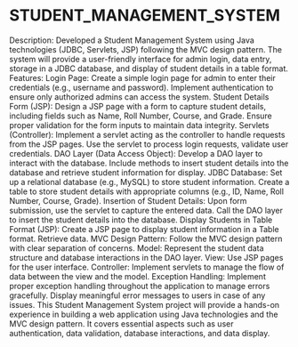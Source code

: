 # STUDENT_MANAGEMENT_SYSTEM
Description:
	Developed a Student Management System using Java technologies (JDBC, Servlets, JSP) following the 
	MVC design pattern. The system will provide a user-friendly interface for admin login, data entry, 
	storage in a JDBC database, and display of student details in a table format.
Features:
Login Page:
  Create a simple login page for admin to enter their credentials (e.g., username and password).
  Implement authentication to ensure only authorized admins can access the system.
Student Details Form (JSP):
  Design a JSP page with a form to capture student details, including fields such as Name, Roll 
  Number, Course, and Grade.
  Ensure proper validation for the form inputs to maintain data integrity.
Servlets (Controller):
  Implement a servlet acting as the controller to handle requests from the JSP pages.
  Use the servlet to process login requests, validate user credentials.
DAO Layer (Data Access Object):
  Develop a DAO layer to interact with the database.
  Include methods to insert student details into the database and retrieve student information for 
  display.
JDBC Database:
  Set up a relational database (e.g., MySQL) to store student information.
  Create a table to store student details with appropriate columns (e.g., ID, Name, Roll Number, 
  Course, Grade).
Insertion of Student Details:
  Upon form submission, use the servlet to capture the entered data.
  Call the DAO layer to insert the student details into the database.
Display Students in Table Format (JSP):
  Create a JSP page to display student information in a Table format.
  Retrieve data.
MVC Design Pattern:
  Follow the MVC design pattern with clear separation of concerns.
	Model: Represent the student data structure and database interactions in the DAO layer.
	View: Use JSP pages for the user interface.
	Controller: Implement servlets to manage the flow of data between the view and the model.
Exception Handling:
  Implement proper exception handling throughout the application to manage errors gracefully.
  Display meaningful error messages to users in case of any issues.
This Student Management System project will provide a hands-on experience in building a web application using Java technologies and the MVC design pattern. It covers essential aspects such as user authentication, data validation, database interactions, and data display.
